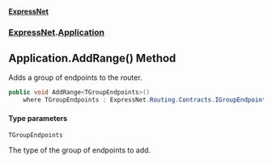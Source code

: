 #### [ExpressNet](ExpressNet.md 'ExpressNet')
### [ExpressNet](ExpressNet.md 'ExpressNet').[Application](ExpressNet.Application.md 'ExpressNet.Application')

## Application.AddRange<TGroupEndpoints>() Method

Adds a group of endpoints to the router.

```csharp
public void AddRange<TGroupEndpoints>()
    where TGroupEndpoints : ExpressNet.Routing.Contracts.IGroupEndpoints, new();
```
#### Type parameters

<a name='ExpressNet.Application.AddRange_TGroupEndpoints_().TGroupEndpoints'></a>

`TGroupEndpoints`

The type of the group of endpoints to add.
